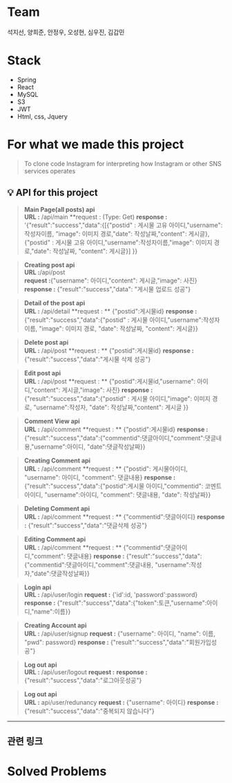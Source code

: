 # Team
 석지선, 양희준, 안정우, 오성현, 심우진, 김갑민
  
# Stack
  * Spring
  * React
  * MySQL
  * S3
  * JWT
  * Html, css, Jquery
  
  # For what we made this project
  > To clone code Instagram for interpreting how Instagram or other SNS services operates
  
  ## 💡 API for this project
  
  > **Main Page(all posts) api**  
  **URL :** /api/main
  **request : (Type: Get)
  **response :** '{"result":"success","data":{[{"postid" : 게시물 고유 아이디,"username":작성자이름, "image": 이미지 경로,"date": 작성날짜,"content": 게시글},{"postid" : 게시물 고유 아이디,"username":작성자이름,"image": 이미지 경로,"date": 작성날짜, "content": 게시글}] }}

  > **Creating post api**  
  **URL :**/api/post  
  **request :**{"username": 아이디,"content": 게시글,"image": 사진}
  **response :** {"result":"success","data": "게시물 업로드 성공"}  
  
   > **Detail of the post api**  
  **URL :** /api/detail
  **request : ** {"postid":게시물id}
  **response :** {"result":"success","data":{"postid" : 게시물 아이디,"username":작성자이름, "image": 이미지 경로, "date": 작성날짜, "content": 게시글}}

 > **Delete post api**  
  **URL :** /api/post
  **request : ** {"postid":게시물id}
  **response :** {"result":"success","data":"게시물 삭제 성공"}
  
   > **Edit post api**  
  **URL :** /api/post
  **request : ** {"postid":게시물id,"username": 아이디,"content": 게시글,"image": 사진}
  **response :** {"result":"success","data":{"postid" : 게시물 아이디,"image": 이미지 경로, "username":작성자, "date": 작성날짜,"content": 게시글 }}
  
   > **Comment View api**  
  **URL :** /api/comment
  **request : ** {"postid":게시물id}
  **response :** {"result":"success","data":{"commentid":댓글아이디,"comment":댓글내용,"username":아이디, "date":댓글작성날짜}}
  
   > **Creating Comment api**  
  **URL :** /api/comment
  **request : ** {"postid": 게시물아이디, "username": 아이디, "comment": 댓글내용}
  **response :** {"result":"success","data":{"postid":게시물 아이디,"commentid": 코멘트 아이디, "username":아이디, "comment": 댓글내용, "date": 작성날짜}}
  
  > **Deleting Comment api**  
  **URL :** /api/comment
  **request : ** {"commentid":댓글아이디}
  **response :** {"result":"success","data":"댓글삭제 성공"}
  
   > **Editing Comment api**  
  **URL :** /api/comment
  **request : ** {"commentid":댓글아이디,"comment": 댓글내용}
  **response :** {"result":"success","data":{"commentid":댓글아이디,"comment":댓글내용, "username":작성자,"date":댓글작성날짜}}
  
  
 
 
  > **Login api**  
  **URL :** /api/user/login
  **request :** {'id':id, 'password':password}  
  **response :** {"result":"success","data":{"token":토큰,"username":아이디,"name":이름}}
  
  > **Creating Account api**  
  **URL :**  /api/user/signup
  **request :** {"username": 아이디, "name": 이름, "pwd": password} 
  **response :** {"result":"success","data":"회원가입성공"} 
  
   > **Log out api**  
  **URL :**  /api/user/logout
  **request :** 
  **response :** {"result":"success","data":"로그아웃성공"}
  
   > **Log out api**  
  **URL :**  api/user/redunancy
  **request :** {"username": 아이디}
  **response :** {"result":"success","data":"중복되지 않습니다"}
  
 
  ***
 
  ## 관련 링크
    
  # Solved Problems
 
    
  
  
